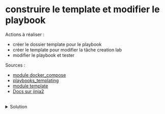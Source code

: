 # construire le template et modifier le playbook

Actions à réaliser :
- créer le dossier template pour le playbook
- créer le template pour modifier la tâche creation lab
- modifier le playbook et tester

Sources :
- [module docker_compose](https://docs.ansible.com/ansible/latest/collections/community/docker/docker_compose_v2_module.html#ansible-collections-community-docker-docker-compose-v2-module)
- [playbooks_templating](https://docs.ansible.com/ansible/latest/playbook_guide/playbooks_templating.html)
- [module template](https://docs.ansible.com/ansible/latest/collections/ansible/builtin/template_module.html)
- [Docs sur jinja2](https://jinja.palletsprojects.com/en/3.1.x/)
<br>

<details>

<summary>Solution</summary>

## Gestion template

Activer le virtual env :
```plain
cd ~/ansible
source bin/activate
```{{exec}}

Créer le dossier template pour le playbook
```plain
mkdir -p playbook/templates
```{{exec}}

Créer le fichier template
```plain
touch playbook/templates/docker-compose.yml.j2
```{{exec}}

Editer le template playbook/templates/docker-compose.yml.j2 afin d'optimiser les services via des boucles :
```plain
version: "3"

networks:
  sshnet:
    driver: bridge
    ipam:
      config:
        - subnet: "{{ ip_net }}"
services:
{% for host in groups['nodes'] %}
  {{ host }}:
    environment:
      ROOT_PASSWORD: "{{ root_password }}"
    image: "{{ docker_image }}"
    networks:
      sshnet:
        ipv4_address: {{ hostvars[host]['ansible_host'] }}
    restart: always
{% endfor %}

```

Modifier le fichier playbook/main.yml pour utiliser le template modifier l'utilisation du module community.docker.docker_compose :
```plain
...
- name: Mise en place reseau local et des images docker
  hosts: local
  tasks:
  - name: template lab
    ansible.builtin.template:
      src: templates/docker-compose.yml.j2
      dest: /root/docker-compose.yml
      owner: root
      group: root
      mode: '0644'
  - name: creation folder lab
    ansible.builtin.file:
      path: /root/ansible/playbook/fablab
      state: directory
      owner: root
      group: root
      mode: '0644'
  - name: creation lab
    community.docker.docker_compose_v2:
      project_src: fablab
      files:
      - /root/docker-compose.yml
...
```

Utiliser le playbook :
```plain
ansible-playbook playbook/main.yml -i inventory
```{{exec}}

Valider l'idempotence playbook :
```plain
ansible-playbook playbook/main.yml -i inventory
```{{exec}}

</details>

## excercice bonus sans correction :
- créer le template pour gérer le fichier /etc/hosts rétrocompatible lab
- faire de même pour l'inventaire basique ansible /etc/ansible/hosts
